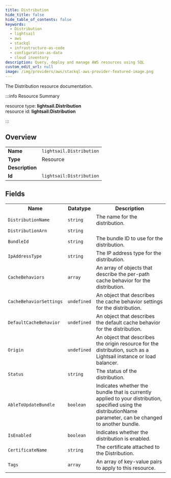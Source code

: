 ```yaml
---
title: Distribution
hide_title: false
hide_table_of_contents: false
keywords:
  - Distribution
  - lightsail
  - aws
  - stackql
  - infrastructure-as-code
  - configuration-as-data
  - cloud inventory
description: Query, deploy and manage AWS resources using SQL
custom_edit_url: null
image: /img/providers/aws/stackql-aws-provider-featured-image.png
---
```

The Distribution resource documentation.

:::info Resource Summary

<div class="row">
<div class="providerDocColumn">
<span>resource type:&nbsp;<b>lightsail.Distribution</b></span><br />
<span>resource id:&nbsp;<b>lightsail:Distribution</b></span><br />
</div>
</div>

:::

## Overview
<table><tbody>
<tr><td><b>Name</b></td><td><code>lightsail.Distribution</code></td></tr>
<tr><td><b>Type</b></td><td>Resource</td></tr>
<tr><td><b>Description</b></td><td></td></tr>
<tr><td><b>Id</b></td><td><code>lightsail:Distribution</code></td></tr>
</tbody></table>

## Fields
<table><tbody>
<tr><th>Name</th><th>Datatype</th><th>Description</th></tr>
<tr><td><code>DistributionName</code></td><td><code>string</code></td><td>The name for the distribution.</td></tr><tr><td><code>DistributionArn</code></td><td><code>string</code></td><td></td></tr><tr><td><code>BundleId</code></td><td><code>string</code></td><td>The bundle ID to use for the distribution.</td></tr><tr><td><code>IpAddressType</code></td><td><code>string</code></td><td>The IP address type for the distribution.</td></tr><tr><td><code>CacheBehaviors</code></td><td><code>array</code></td><td>An array of objects that describe the per-path cache behavior for the distribution.</td></tr><tr><td><code>CacheBehaviorSettings</code></td><td><code>undefined</code></td><td>An object that describes the cache behavior settings for the distribution.</td></tr><tr><td><code>DefaultCacheBehavior</code></td><td><code>undefined</code></td><td>An object that describes the default cache behavior for the distribution.</td></tr><tr><td><code>Origin</code></td><td><code>undefined</code></td><td>An object that describes the origin resource for the distribution, such as a Lightsail instance or load balancer.</td></tr><tr><td><code>Status</code></td><td><code>string</code></td><td>The status of the distribution.</td></tr><tr><td><code>AbleToUpdateBundle</code></td><td><code>boolean</code></td><td>Indicates whether the bundle that is currently applied to your distribution, specified using the distributionName parameter, can be changed to another bundle.</td></tr><tr><td><code>IsEnabled</code></td><td><code>boolean</code></td><td>Indicates whether the distribution is enabled.</td></tr><tr><td><code>CertificateName</code></td><td><code>string</code></td><td>The certificate attached to the Distribution.</td></tr><tr><td><code>Tags</code></td><td><code>array</code></td><td>An array of key-value pairs to apply to this resource.</td></tr>
</tbody></table>